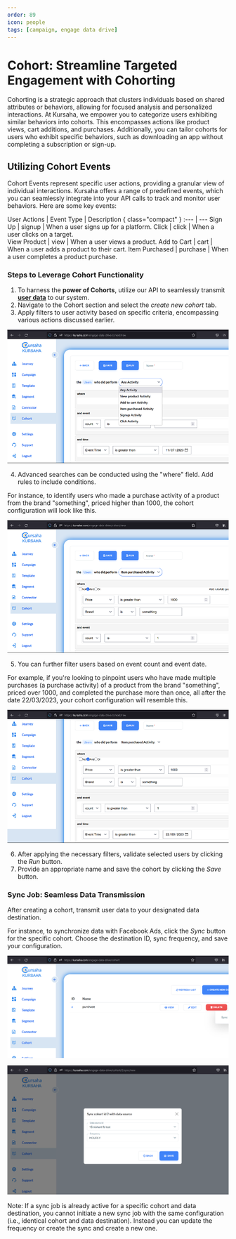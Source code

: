 ```yaml
---
order: 89
icon: people
tags: [campaign, engage data drive]
---
```


# Cohort: Streamline Targeted Engagement with Cohorting

Cohorting is a strategic approach that clusters individuals based on shared attributes or behaviors, allowing for focused analysis and personalized interactions. At Kursaha, we empower you to categorize users exhibiting similar behaviors into cohorts. This encompasses actions like product views, cart additions, and purchases. Additionally, you can tailor cohorts for users who exhibit specific behaviors, such as downloading an app without completing a subscription or sign-up.

## Utilizing Cohort Events

Cohort Events represent specific user actions, providing a granular view of individual interactions. Kursaha offers a range of predefined events, which you can seamlessly integrate into your API calls to track and monitor user behaviors. Here are some key events:


User Actions     | Event Type       |  Description { class="compact" }
:---             | ---
Sign Up          | signup           |  When a user signs up for a platform. 
Click            | click            |  When a user clicks on a target.  
View Product     | view             |  When a user views a product.
Add to Cart      | cart             |  When a user adds a product to their cart.
Item Purchased   | purchase         |  When a user completes a product purchase. 

### Steps to Leverage Cohort Functionality

1. To harness the **power of Cohorts**, utilize our API to seamlessly transmit [**user data**](../developer/eddsdk/#send-event) to our system.
2. Navigate to the Cohort section and select the *create new cohort* tab.
3. Apply filters to user activity based on specific criteria, encompassing various actions discussed earlier.

![Select User Action](/static/images/create-cohort-1.png)

4. Advanced searches can be conducted using the "where" field. Add rules to include conditions.

 For instance, to identify users who made a purchase activity of a product from the brand "something", priced higher than 1000, the cohort configuration will look like this.

![Sample Cohort](/static/images/create-cohort-2.png)

5. You can further filter users based on event count and event date.

 For example, if you're looking to pinpoint users who have made multiple purchases (a purchase activity) of a product from the brand "something", priced over 1000, and completed the purchase more than once, all after the date 22/03/2023, your cohort configuration will resemble this.

 ![Example Cohort](/static/images/create-cohort-3.png)

 6. After applying the necessary filters, validate selected users by clicking the *Run* button.
 7. Provide an appropriate name and save the cohort by clicking the *Save* button.

### Sync Job: Seamless Data Transmission

After creating a cohort, transmit user data to your designated data destination.

 For instance, to synchronize data with Facebook Ads, click the *Sync* button for the specific cohort. Choose the destination ID, sync frequency, and save your configuration.

![Sync Option](/static/images/create-sync-1.png)

![Create Sync](/static/images/create-sync-2.png)

Note: If a sync job is already active for a specific cohort and data destination, you cannot initiate a new sync job with the same configuration (i.e., identical cohort and data destination). Instead you can update the frequency or create the sync and create a new one.
